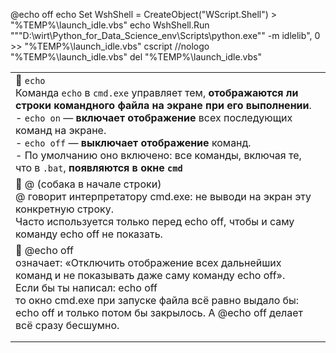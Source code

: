 @echo off
echo Set WshShell = CreateObject("WScript.Shell") > "%TEMP%\launch_idle.vbs"
echo WshShell.Run """D:\wirt\Python_for_Data_Science_env\Scripts\python.exe"" -m idlelib", 0 >> "%TEMP%\launch_idle.vbs"
cscript //nologo "%TEMP%\launch_idle.vbs"
del "%TEMP%\launch_idle.vbs"


|                                                                                                                                                                                                                                                                                                                                                                         |
| ----------------------------------------------------------------------------------------------------------------------------------------------------------------------------------------------------------------------------------------------------------------------------------------------------------------------------------------------------------------------- |
| 🔸 `echo`<br>Команда `echo` в `cmd.exe` управляет тем, **отображаются ли строки командного файла на экране при его выполнении**.<br>- `echo on` — **включает отображение** всех последующих команд на экране.  <br>- `echo off` — **выключает отображение** команд. <br>- По умолчанию оно включено: все команды, включая те, что в `.bat`, **появляются в окне `cmd`** |
| 🔸 @ (собака в начале строки)<br>@ говорит интерпретатору cmd.exe: не выводи на экран эту конкретную строку.<br>Часто используется только перед echo off, чтобы и саму команду echo off не показать.                                                                                                                                                                    |
| 🔸 @echo off <br>означает: «Отключить отображение всех дальнейших команд и не показывать даже саму команду echo off».<br>Если бы ты написал: echo off<br>то окно cmd.exe при запуске файла всё равно выдало бы: echo off и только потом бы закрылось. А @echo off делает всё сразу бесшумно.                                                                            |
|                                                                                                                                                                                                                                                                                                                                                                         |
|                                                                                                                                                                                                                                                                                                                                                                         |


